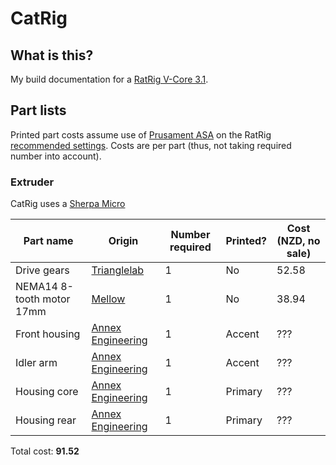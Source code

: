 # CatRig

## What is this?

My build documentation for a [RatRig V-Core 3.1][ratrig].

## Part lists

Printed part costs assume use of  [Prusament ASA][prusament-asa] on the RatRig
[recommended settings][ratrig-settings]. Costs are per part (thus, not taking
required number into account).

### Extruder

CatRig uses a [Sherpa Micro][sherpa-micro]

| Part name | Origin | Number required | Printed? | Cost (NZD, no sale) |
|---|---|---|---|---|
| Drive gears | [Trianglelab][drive-gears-tl] | 1 | No | 52.58 |
| NEMA14 8-tooth motor 17mm | [Mellow][nema-14-8t-mellow] | 1 | No | 38.94 |
| Front housing | [Annex Engineering][sherpa-front-housing-stl] | 1 | Accent | ??? |
| Idler arm | [Annex Engineering][sherpa-idler-arm-stl] | 1 | Accent | ??? |
| Housing core | [Annex Engineering][sherpa-housing-core-stl] | 1 | Primary | ??? |
| Housing rear | [Annex Engineering][sherpa-housing-rear-stl] | 1 | Primary | ??? |

Total cost: **91.52**

[ratrig]: https://v-core.ratrig.com/
[drive-gears-tl]: https://www.aliexpress.com/item/1005003156582431.html
[nema-14-8t-mellow]: https://www.aliexpress.com/item/1005005124486943.html
[sherpa-micro]: https://github.com/Annex-Engineering/Sherpa_Micro-Extruder
[sherpa-front-housing-stl]: https://github.com/Annex-Engineering/Sherpa_Micro-Extruder/blob/main/STLs/%5Ba%5D_housing_front_x1_rev2.STL
[sherpa-idler-arm-stl]: https://github.com/Annex-Engineering/Sherpa_Micro-Extruder/blob/main/STLs/%5Ba%5D_idler_arm_long_x1_rev2.STL
[sherpa-housing-core-stl]: https://github.com/Annex-Engineering/Sherpa_Micro-Extruder/blob/main/STLs/housing_core_x1_rev2.STL
[sherpa-housing-rear-stl]: https://github.com/Annex-Engineering/Sherpa_Micro-Extruder/blob/main/STLs/housing_rear_x1_rev2.STL
[prusament-asa]: https://www.prusa3d.com/category/prusament-asa
[ratrig-settings]: https://v-core.ratrig.com/printed_parts/#recommended-print-settings
